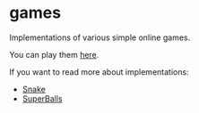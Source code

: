 # games
Implementations of various simple online games.

You can play them [here](https://czyzi0.github.io/games/).

If you want to read more about implementations:
- [Snake](https://github.com/czyzi0/games/tree/master/snake)
- [SuperBalls](https://github.com/czyzi0/games/tree/master/superballs)
